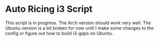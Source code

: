 # Auto Ricing i3 Script

This script is in progress. The Arch version should work very well. The Ubuntu version is a bit broken for now until I make some changes to the config or figure out how to build i3-gaps on Ubuntu.
